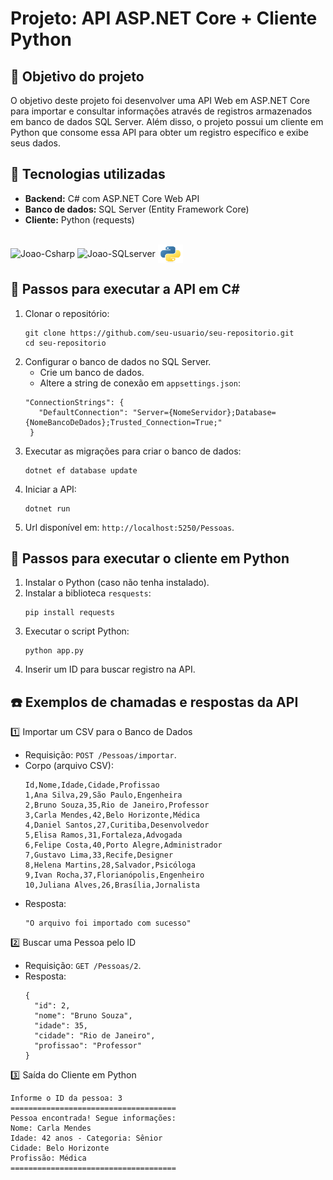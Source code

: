 # Projeto: API ASP.NET Core + Cliente Python

## :dart: Objetivo do projeto
O objetivo deste projeto foi desenvolver uma API Web em ASP.NET Core para importar e consultar informações através de registros armazenados em banco de dados SQL Server. Além disso, o projeto possui um cliente em Python que consome essa API para obter um registro específico e exibe seus dados.

## :hammer: Tecnologias utilizadas
- **Backend:** C# com ASP.NET Core Web API
- **Banco de dados:** SQL Server (Entity Framework Core)
- **Cliente:** Python (requests)
<div style="display: inline-block"><br>
  <img align="center" alt="Joao-Csharp" height="30" width="40" src="https://cdn.jsdelivr.net/gh/devicons/devicon@latest/icons/csharp/csharp-original.svg" />
  <img align="center" alt="Joao-SQLserver" height="30" width="40" src="https://cdn.jsdelivr.net/gh/devicons/devicon@latest/icons/microsoftsqlserver/microsoftsqlserver-original.svg" />
  <img align="center" alt="Joao-Python" height="30" width="40" src="https://raw.githubusercontent.com/devicons/devicon/master/icons/python/python-original.svg" />
</div>


## :1234: Passos para executar a API em C# 
1. Clonar o repositório:
   ```
   git clone https://github.com/seu-usuario/seu-repositorio.git
   cd seu-repositorio
   ```
2. Configurar o banco de dados no SQL Server.
   - Crie um banco de dados.
   - Altere a string de conexão em `appsettings.json`:
   ```
   "ConnectionStrings": {
      "DefaultConnection": "Server={NomeServidor};Database={NomeBancoDeDados};Trusted_Connection=True;"
    }
   ```
3. Executar as migrações para criar o banco de dados:
   ```
   dotnet ef database update
   ```
4. Iniciar a API:
   ```
   dotnet run
   ```
 5. Url disponível em: `http://localhost:5250/Pessoas`.

## :1234: Passos para executar o cliente em Python
1. Instalar o Python (caso não tenha instalado).
2. Instalar a biblioteca `resquests`:
   ```
   pip install requests
   ```
3. Executar o script Python:
   ```
   python app.py
   ```
4. Inserir um ID para buscar registro na API.

## :phone: Exemplos de chamadas e respostas da API
:one: Importar um CSV para o Banco de Dados
- Requisição: `POST /Pessoas/importar`.
- Corpo (arquivo CSV):
  ```
  Id,Nome,Idade,Cidade,Profissao
  1,Ana Silva,29,São Paulo,Engenheira
  2,Bruno Souza,35,Rio de Janeiro,Professor
  3,Carla Mendes,42,Belo Horizonte,Médica
  4,Daniel Santos,27,Curitiba,Desenvolvedor
  5,Elisa Ramos,31,Fortaleza,Advogada
  6,Felipe Costa,40,Porto Alegre,Administrador
  7,Gustavo Lima,33,Recife,Designer
  8,Helena Martins,28,Salvador,Psicóloga
  9,Ivan Rocha,37,Florianópolis,Engenheiro
  10,Juliana Alves,26,Brasília,Jornalista
  ```
- Resposta:
  ```
  "O arquivo foi importado com sucesso"
  ```
:two: Buscar uma Pessoa pelo ID
- Requisição: `GET /Pessoas/2`.
- Resposta:
  ```
  {
    "id": 2,
    "nome": "Bruno Souza",
    "idade": 35,
    "cidade": "Rio de Janeiro",
    "profissao": "Professor"
  }
  ```
:three: Saída do Cliente em Python
```
Informe o ID da pessoa: 3
=====================================
Pessoa encontrada! Segue informações:
Nome: Carla Mendes
Idade: 42 anos - Categoria: Sênior
Cidade: Belo Horizonte
Profissão: Médica
=====================================
```
